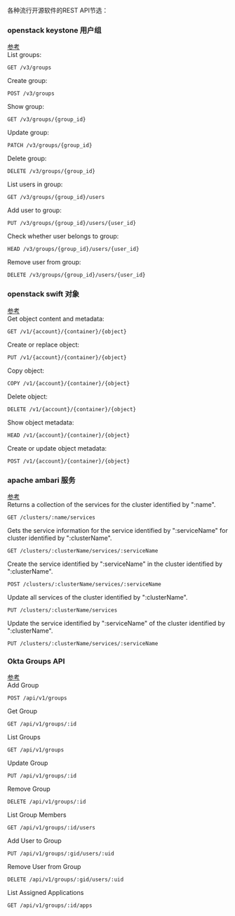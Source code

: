 各种流行开源软件的REST API节选：

### openstack keystone 用户组
[参考](https://developer.openstack.org/api-ref/identity/v3/index.html#groups)  
List groups:
```
GET /v3/groups
```

Create group:
```
POST /v3/groups
```
Show group:  
```
GET /v3/groups/{group_id}
```  
Update group:
```
PATCH /v3/groups/{group_id}
```  
Delete group:
```
DELETE /v3/groups/{group_id}
```  
List users in group:
```
GET /v3/groups/{group_id}/users
```  
Add user to group:
```
PUT /v3/groups/{group_id}/users/{user_id}
```  
Check whether user belongs to group:
```
HEAD /v3/groups/{group_id}/users/{user_id}
```  
Remove user from group:
```
DELETE /v3/groups/{group_id}/users/{user_id}
```  

### openstack swift 对象
[参考](https://developer.openstack.org/api-ref/object-store/)  
Get object content and metadata:
```
GET /v1/{account}/{container}/{object}
```  

Create or replace object:
```
PUT /v1/{account}/{container}/{object}
```  

Copy object:
```
COPY /v1/{account}/{container}/{object}
```  

Delete object:
```
DELETE /v1/{account}/{container}/{object}
```  
Show object metadata:
```
HEAD /v1/{account}/{container}/{object}
```
Create or update object metadata:
```
POST /v1/{account}/{container}/{object}
```  

### apache ambari 服务
[参考](https://github.com/apache/ambari/blob/trunk/ambari-server/docs/api/v1/service-resources.md)  
Returns a collection of the services for the cluster identified by ":name".  
```
GET /clusters/:name/services
```   

Gets the service information for the service identified by ":serviceName" for cluster identified by ":clusterName".  
```
GET /clusters/:clusterName/services/:serviceName
```  

Create the service identified by ":serviceName" in the cluster identified by ":clusterName".  
```
POST /clusters/:clusterName/services/:serviceName
```  

Update all services of the cluster identified by ":clusterName".  
```
PUT /clusters/:clusterName/services
```  

Update the service identified by ":serviceName" of the cluster identified by ":clusterName".  
```
PUT /clusters/:clusterName/services/:serviceName
```  
### Okta Groups API
[参考](https://developer.okta.com/docs/api/resources/groups.html)  
Add Group
```
POST /api/v1/groups
```
Get Group
```
GET /api/v1/groups/:id
```
List Groups
```
GET /api/v1/groups
```
Update Group
```
PUT /api/v1/groups/:id
```
Remove Group
```
DELETE /api/v1/groups/:id
```
List Group Members
```
GET /api/v1/groups/:id/users
```
Add User to Group
```
PUT /api/v1/groups/:gid/users/:uid
```
Remove User from Group
```
DELETE /api/v1/groups/:gid/users/:uid
```
List Assigned Applications
```
GET /api/v1/groups/:id/apps
```
